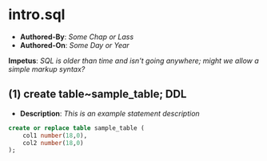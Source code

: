 # intro.sql
* **Authored-By**: _Some Chap or Lass_
* **Authored-On**: _Some Day or Year_


**Impetus**: *SQL is older than time and isn't going anywhere; might we allow a simple markup syntax?*

## (1) create table~sample_table; DDL
* **Description**: _This is an example statement description_

```sql
create or replace table sample_table (
	col1 number(18,0),
	col2 number(18,0)
);
```
